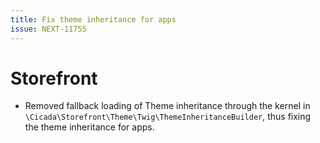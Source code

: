 ```yaml
---
title: Fix theme inheritance for apps
issue: NEXT-11755
---
```

# Storefront
* Removed fallback loading of Theme inheritance through the kernel in `\Cicada\Storefront\Theme\Twig\ThemeInheritanceBuilder`, thus fixing the theme inheritance for apps.
